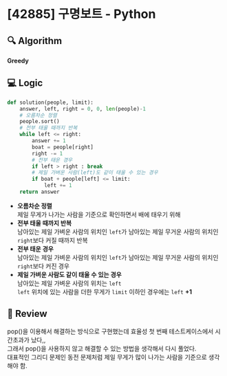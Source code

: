 # [42885] 구명보트 - Python

## 🔍 Algorithm
**Greedy**

## 💻 Logic

```Python
def solution(people, limit):
    answer, left, right = 0, 0, len(people)-1
    # 오름차순 정렬
    people.sort()
    # 전부 태울 때까지 반복
    while left <= right:
        answer += 1
        boat = people[right]
        right -= 1
        # 전부 태운 경우
        if left > right : break
        # 제일 가벼운 사람(left)도 같이 태울 수 있는 경우
        if boat + people[left] <= limit:
            left += 1
    return answer
```

- **오름차순 정렬**  
  제일 무게가 나가는 사람을 기준으로 확인하면서 배에 태우기 위해  
- **전부 태울 때까지 반복**  
  남아있는 제일 가벼운 사람의 위치인 `left`가 남아있는 제일 무거운 사람의 위치인 `right`보다 커질 때까지 반복  
- **전부 태운 경우**  
  남아있는 제일 가벼운 사람의 위치인 `left`가 남아있는 제일 무거운 사람의 위치인 `right`보다 커진 경우  
- **제일 가벼운 사람도 같이 태울 수 있는 경우**  
  남아있는 제일 가벼운 사람의 위치는 `left`  
  `left` 위치에 있는 사람을 더한 무게가 `limit` 이하인 경우에는 `left` **+1**  

## 📝 Review

pop()을 이용해서 해결하는 방식으로 구현했는데 효율성 첫 번째 테스트케이스에서 시간초과가 났다,,  
그래서 pop()을 사용하지 않고 해결할 수 있는 방법을 생각해서 다시 풀었다.  
대표적인 그리디 문제인 동전 문제처럼 제일 무게가 많이 나가는 사람을 기준으로 생각해야 함.  

